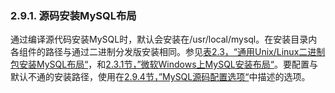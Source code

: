 ### 2.9.1. 源码安装MySQL布局

通过编译源代码安装MySQL时，默认会安装在/usr/local/mysql。在安装目录内各组件的路径与通过二进制分发版安装相同。参见[表2.3，“通用Unix/Linux二进制包安装MySQL布局“]()，和[2.3.1节，”微软Windows上MySQL安装布局“](02.03.01_MySQL_Installation_Layout_on_Microsoft_Windows.md)。要配置与默认不通的安装路径，使用在[2.9.4节，”MySQL源码配置选项“](02.09.04_MySQL_Source-Configuration_Options.md)中描述的选项。